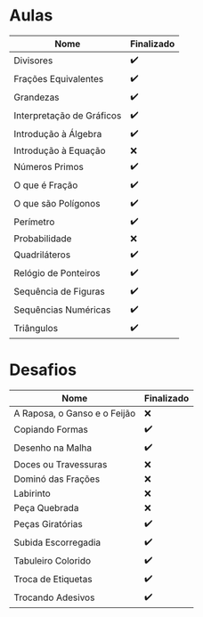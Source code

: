 # Aulas

| Nome | Finalizado |
|------|-----------|
| Divisores | ✔️ |
| Frações Equivalentes | ✔️ |
| Grandezas | ✔️ |
| Interpretação de Gráficos | ✔️ |
| Introdução à Álgebra | ✔️ |
| Introdução à Equação | ❌ |
| Números Primos | ✔️ |
| O que é Fração | ✔️ |
| O que são Polígonos | ✔️ |
| Perímetro | ✔️ |
| Probabilidade | ❌ |
| Quadriláteros | ✔️ |
| Relógio de Ponteiros | ✔️ |
| Sequência de Figuras | ✔️ |
| Sequências Numéricas | ✔️ |
| Triângulos | ✔️ |

# Desafios

| Nome | Finalizado |
|------|-----------|
| A Raposa, o Ganso e o Feijão | ❌ |
| Copiando Formas | ✔️ |
| Desenho na Malha | ✔️ |
| Doces ou Travessuras | ❌ |
| Dominó das Frações | ❌ |
| Labirinto | ❌ |
| Peça Quebrada | ❌ |
| Peças Giratórias | ✔️ |
| Subida Escorregadia | ✔️ |
| Tabuleiro Colorido | ✔️ |
| Troca de Etiquetas | ✔️ |
| Trocando Adesivos | ✔️ |